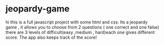 # jeopardy-game

hi this is a full javascript project with some html and css. Its a jeopardy game , it allows you to choose from 2 questions ( one correct and one false) 
there are 3 levels of difficult(easy ,medium , hard)each one gives different score. The app also keeps track of the score!
